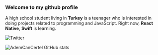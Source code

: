### Welcome to my github profile
A high school student living in **Turkey** is a teenager who is interested in doing projects related to programming and JavaScript. Right now, **React Native**, **Swift** is learning.

<a href="https://twitter.com/CertelAdemCan" target="_blank"><img align="center" alt="Twitter" src="https://img.shields.io/badge/-Twitter-1DA1F2?style=flat-square&logo=twitter&logoColor=white" /></a>

![AdemCanCertel GitHub stats](https://github-readme-stats.vercel.app/api?username=AdemCanCertel&show_icons=true&bg_color=000000&title_color=FFFFFF&text_color=adb5bd&icon_color=D6D6D6&border_radius=10&show_icons=true&hide_border=true&hide=issues&hide_title=true&include_all_commits=true&count_private=true)
